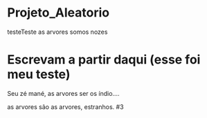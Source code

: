# Projeto_Aleatorio
testeTeste
as arvores somos nozes
# Escrevam a partir daqui (esse foi meu teste)



Seu zé mané, as arvores ser os índio....


as arvores são as arvores, estranhos. #3
